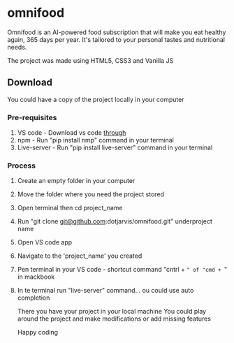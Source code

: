 # omnifood

Omnifood is an AI-powered food subscription that will make you eat healthy again, 365 days per year. It's tailored to your personal tastes and nutritional needs.

The project was made using HTML5, CSS3 and Vanilla JS


## Download
You could have a copy of the project locally in your computer

### Pre-requisites
1. VS code - Download vs code [through](https://code.visualstudio.com/)
2. npm - Run "pip install nmp" command in your terminal
3. Live-server - Run "pip install live-server" command in your terminal

### Process
1. Create an empty folder in your computer
2. Move the folder where you need the project stored
1. Open terminal then cd project_name
2. Run "git clone git@github.com:dotjarvis/omnifood.git" underproject name
3. Open VS code app
4. Navigate to the 'project_name' you created
5. Pen terminal in your VS code - shortcut command "cntrl + `" of "cmd + `" in mackbook
6. In te terminal run "live-server" command...  ou could use auto completion



   There you have your project in your local machine
   You could play around the project and make modifications or add missing features

   Happy coding
